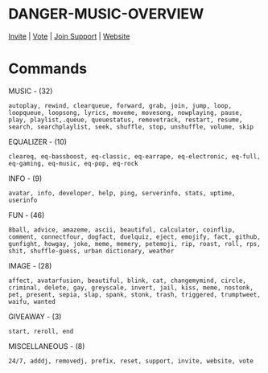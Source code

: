 # DANGER-MUSIC-OVERVIEW

[Invite](https://discord.com/oauth2/authorize?client_id=870618120883150889&permissions=8&scope=bot) | [Vote](https://top.gg/bot/870618120883150889/vote) | [Join Support](https://discord.gg/dQhGWPt2RS) | [Website](https://dangermusic.github.io/)

# Commands
MUSIC - (32)

```autoplay, rewind, clearqueue, forward, grab, join, jump, loop, loopqueue, loopsong, lyrics, moveme, movesong, nowplaying, pause, play, playlist,.queue, queuestatus, removetrack, restart, resume, search, searchplaylist, seek, shuffle, stop, unshuffle, volume, skip```


EQUALIZER - (10)

```cleareq, eq-bassboost, eq-classic, eq-earrape, eq-electronic, eq-full, eq-gaming, eq-music, eq-pop, eq-rock```  


INFO - (9)

```avatar, info, developer, help, ping, serverinfo, stats, uptime, userinfo```


FUN - (46)

```8ball, advice, amazeme, ascii, beautiful, calculator, coinflip, comment, connectfour, dogfact, duelquiz, eject, emojify, fact, github, gunfight, howgay, joke, meme, memery, petemoji, rip, roast, roll, rps, shit, shuffle-guess, urban dictionary, weather```


IMAGE - (28)

```affect, avatarfusion, beautiful, blink, cat, changemymind, circle, criminal, delete, gay, greyscale, invert, jail, kiss, meme, nostonk, pet, present, sepia, slap, spank, stonk, trash, triggered, trumptweet, waifu, wanted```


GIVEAWAY - (3)

```start, reroll, end```


MISCELLANEOUS - (8)

```24/7, adddj, removedj, prefix, reset, support, invite, website, vote```
